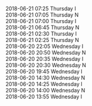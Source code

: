 2018-06-21 07:25 Thursday  I  
2018-06-21 07:05 Thursday  N  
2018-06-21 07:00 Thursday  I  
2018-06-21 06:45 Thursday  N  
2018-06-21 02:30 Thursday  I  
2018-06-21 02:25 Thursday  N  
2018-06-20 22:05 Wednesday  I  
2018-06-20 20:50 Wednesday  N  
2018-06-20 20:35 Wednesday  I  
2018-06-20 20:30 Wednesday  N  
2018-06-20 19:45 Wednesday  I  
2018-06-20 14:30 Wednesday  N  
2018-06-20 14:25 Wednesday  I  
2018-06-20 14:00 Wednesday  N  
2018-06-20 13:55 Wednesday  I  
